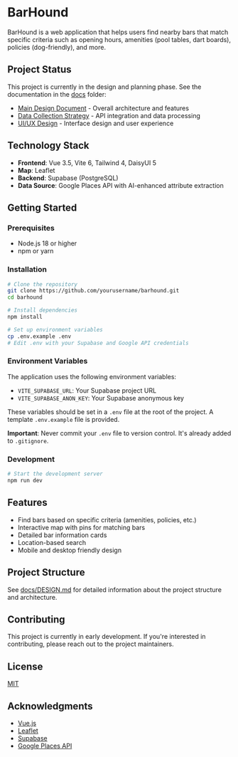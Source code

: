 # BarHound

BarHound is a web application that helps users find nearby bars that match specific criteria such as opening hours, amenities (pool tables, dart boards), policies (dog-friendly), and more.

## Project Status

This project is currently in the design and planning phase. See the documentation in the [docs](docs/) folder:

- [Main Design Document](docs/DESIGN.md) - Overall architecture and features
- [Data Collection Strategy](docs/DATA_COLLECTION.md) - API integration and data processing
- [UI/UX Design](docs/UI_DESIGN.md) - Interface design and user experience

## Technology Stack

- **Frontend**: Vue 3.5, Vite 6, Tailwind 4, DaisyUI 5
- **Map**: Leaflet
- **Backend**: Supabase (PostgreSQL)
- **Data Source**: Google Places API with AI-enhanced attribute extraction

## Getting Started

### Prerequisites

- Node.js 18 or higher
- npm or yarn

### Installation

```bash
# Clone the repository
git clone https://github.com/yourusername/barhound.git
cd barhound

# Install dependencies
npm install

# Set up environment variables
cp .env.example .env
# Edit .env with your Supabase and Google API credentials
```

### Environment Variables

The application uses the following environment variables:

- `VITE_SUPABASE_URL`: Your Supabase project URL
- `VITE_SUPABASE_ANON_KEY`: Your Supabase anonymous key

These variables should be set in a `.env` file at the root of the project. A template `.env.example` file is provided.

**Important**: Never commit your `.env` file to version control. It's already added to `.gitignore`.

### Development

```bash
# Start the development server
npm run dev
```

## Features

- Find bars based on specific criteria (amenities, policies, etc.)
- Interactive map with pins for matching bars
- Detailed bar information cards
- Location-based search
- Mobile and desktop friendly design

## Project Structure

See [docs/DESIGN.md](docs/DESIGN.md) for detailed information about the project structure and architecture.

## Contributing

This project is currently in early development. If you're interested in contributing, please reach out to the project maintainers.

## License

[MIT](LICENSE)

## Acknowledgments

- [Vue.js](https://vuejs.org/)
- [Leaflet](https://leafletjs.com/)
- [Supabase](https://supabase.io/)
- [Google Places API](https://developers.google.com/maps/documentation/places/web-service/overview)
